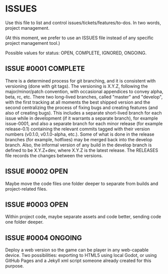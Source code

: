 # ISSUES

Use this file to list and control issues/tickets/features/to-dos. In two words, project management.

(At this moment, we prefer to use an ISSUES file instead of any specific project management tool.)

Possible values for status: OPEN, COMPLETE, IGNORED, ONGOING.

## ISSUE #0001 COMPLETE

There is a determined process for git branching, and it is consistent
with versioning (done with git tags).
The versioning is X.Y.Z, following the major/minor/patch convention,
with occasional appendices to convey alpha, beta, rc, etc.
There two long-lived branches, called "master" and "develop",
with the first tracking at all moments the best shipped version and the second
centralizing the process of fixing bugs and creating features (and also
of creating bugs).
This includes a separate short-lived branch for each issue while in development
(if it warrants a separate branch), for example issue-0001, and also a
separate branch for each minor release (for example release-0.1) containing
the relevant commits tagged with their version numbers (v0.1.0, v0.1.0-alpha, etc.).
Some of what is done in the release branches (for example, hotfixes)
may be merged back into the develop branch.
Also, the informal version of any build in the develop branch is defined
to be X.Y.Z+dev, where X.Y.Z is the latest release.
The RELEASES file records the changes between the versions.

## ISSUE #0002 OPEN

Maybe move the code files one folder deeper to separate from builds
and project-related files.

## ISSUE #0003 OPEN

Within project code, maybe separate assets and code better, sending code
one folder deeper.

## ISSUE #0004 ONGOING

Deploy a web version so the game can be player in any web-capable device.
Two possibilities: exporting to HTML5 using local Godot,
or using GitHub Pages and a Jekyll xml script someone already created for this purpose.
